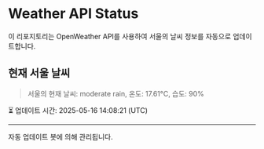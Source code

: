 
# Weather API Status

이 리포지토리는 OpenWeather API를 사용하여 서울의 날씨 정보를 자동으로 업데이트합니다.

## 현재 서울 날씨
> 서울의 현재 날씨: moderate rain, 온도: 17.61°C, 습도: 90%

⏳ 업데이트 시간: 2025-05-16 14:08:21 (UTC)

---
자동 업데이트 봇에 의해 관리됩니다.
